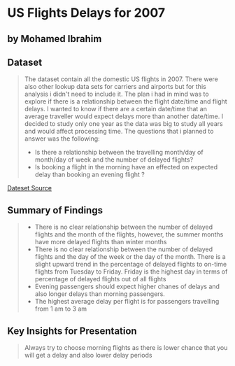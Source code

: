 # US Flights Delays for 2007
## by Mohamed Ibrahim

## Dataset
> The dataset contain all the domestic US flights in 2007. There were also other lookup data sets for carriers and airports but for this analysis i didn't need to include it. The plan i had in mind was to explore if there is a relationship between the flight date/time and flight delays. I wanted to know if there are a certain date/time that an average traveller would expect delays more than another date/time. I decided to study only one year as the data was big to study all years and would affect processing time. The questions that i planned to answer was the following:
> - Is there a relationship between the travelling month/day of month/day of week and the number of delayed flights?
> - Is booking a flight in the morning have an effected on expected delay than booking an evening flight ?

[Dateset Source](http://stat-computing.org/dataexpo/2009/the-data.html)



## Summary of Findings
> - There is no clear relationship between the number of delayed flights and the month of the flights, however, the summer months have more delayed flights than winter months
> - There is no clear relationship between the number of delayed flights and the day of the week or the day of the month. There is a slight upward trend in the percentage of delayed flights to on-time flights from Tuesday to Friday. Friday is the highest day in terms of percentage of delayed flights out of all flights
> - Evening passengers should expect higher chanes of delays and also longer delays than morning passengers.
> - The highest average delay per flight is for passengers travelling from 1 am to 3 am


## Key Insights for Presentation
> Always try to choose morning flights as there is lower chance that you will get a delay and also lower delay periods

